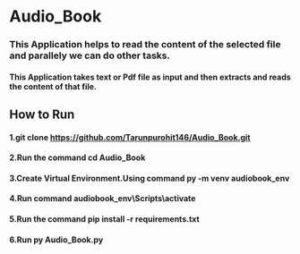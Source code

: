 # Audio_Book
### This Application helps to read the content of the selected file and parallely we can do other tasks.
#### This Application takes text or Pdf file as input and then extracts and reads the content of that file.

## How to Run
#### 1.git clone https://github.com/Tarunpurohit146/Audio_Book.git
#### 2.Run the command cd Audio_Book
#### 3.Create Virtual Environment.Using command py -m venv audiobook_env
#### 4.Run command audiobook_env\Scripts\activate
#### 5.Run the command pip install -r requirements.txt
#### 6.Run py Audio_Book.py



